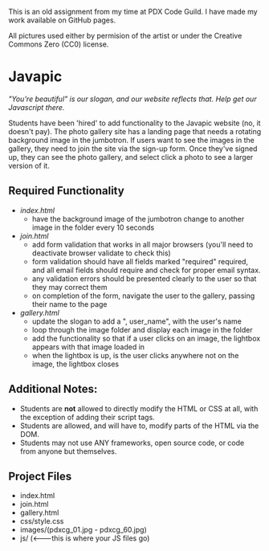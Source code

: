 This is an old assignment from my time at PDX Code Guild. I have made my work available on GitHub pages.

All pictures used either by permision of the artist or under the Creative Commons Zero (CC0) license.

# Javapic
_"You're beautiful" is our slogan, and our website reflects that. Help get our Javascript there._

Students have been 'hired' to add functionality to the Javapic website (no, it doesn't pay). The photo gallery site has a landing page that needs a rotating background image in the jumbotron. If users want to see the images in the gallery, they need to join the site via the sign-up form. Once they've signed up, they can see the photo gallery, and select click a photo to see a larger version of it.

## Required Functionality
- _index.html_
  - have the background image of the jumbotron change to another image in the folder every 10 seconds
- _join.html_
  - add form validation that works in all major browsers (you'll need to deactivate browser validate to check this)
  - form validation should have all fields marked "required" required, and all email fields should require and check for proper email syntax.
  - any validation errors should be presented clearly to the user so that they may correct them
  - on completion of the form, navigate the user to the gallery, passing their name to the page
- _gallery.html_
  - update the slogan to add a ", user_name", with the user's name
  - loop through the image folder and display each image in the folder
  - add the functionality so that if a user clicks on an image, the lightbox appears with that image loaded in
  - when the lightbox is up, is the user clicks anywhere not on the image, the lightbox closes

## Additional Notes:
- Students are **not** allowed to directly modify the HTML or CSS at all, with the exception of adding their script tags.
- Students are allowed, and will have to, modify parts of the HTML via the DOM.
- Students may not use ANY frameworks, open source code, or code from anyone but themselves.

## Project Files
- index.html
- join.html
- gallery.html
- css/style.css
- images/(pdxcg_01.jpg - pdxcg_60.jpg)
- js/ (<---this is where your JS files go)
